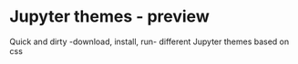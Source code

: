 # Jupyter themes - preview
Quick and dirty -download, install, run- different Jupyter themes based on css
